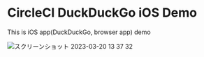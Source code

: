 # CircleCI DuckDuckGo iOS Demo

This is iOS app(DuckDuckGo, browser app) demo 

![スクリーンショット 2023-03-20 13 37 32](https://user-images.githubusercontent.com/8651308/226248393-40e0cd24-741b-4881-aec6-1393933097bc.png)
